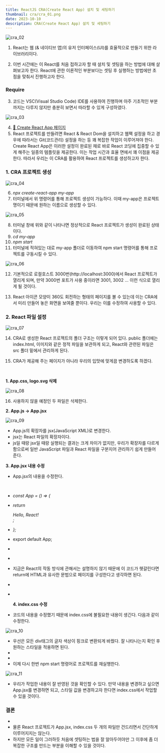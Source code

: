 ```yaml
---
title: ReactJS CRA(Create React App) 설치 및 세팅하기
thumbnail: cra/cra_01.png
date: 2023-10-10
description: CRA(Create React App) 설치 및 세팅하기
---
```


![cra_02](/images/cra/cra_02.png)

1. React는 웹 (& 네이티브 앱)의 유저 인터페이스(UI)를 효율적으로 만들기 위한 라이브러리이다.

2. 이번 시간에는 이 React를 처음 접하고자 할 때 설치 및 셋팅을 하는 방법에 대해 살펴보고자 한다.
   React에 관한 이론적인 부분보다는 셋팅 후 실행하는 방법에만 초점을 맞춰서 진행하고자 한다.

### Require

3. 코드는 VSC(Visual Studio Code) IDE를 사용하여 진행하며 아주 기초적인 부분까지는 다루지 않지만 충분히 보면서 따라할 수 있게 구성하였다.

![cra_03](/images/cra/cra_03.png)

4. [🔗 Create React App 페이지](https://create-react-app.dev/)
5. React 프로젝트를 만들려면 React & React Dom을 설치하고 웹팩 설정을 하고 경우에 따라서는 Git(코드관리) 설정을 하는 등 꽤 복잡한 작업이 이루어져야 한다.
   Create React App은 이러한 설정이 완료된 채로 바로 React 코딩에 집중할 수 있게 해주는 일종의 템플릿을 제공한다.
   이는 작업 시간과 효율 면에서 꽤 이점을 제공한다.
   따라서 우리는 이 CRA를 활용하여 React 프로젝트를 생성하고자 한다.

### 1. CRA 프로젝트 생성

![cra_04](/images/cra/cra_04.png)

6. _npx create-react-app my-app_
7. 터미널에서 위 명령어를 통해 프로젝트 생성이 가능하다.
   이때 my-app은 프로젝트명이기 때문에 원하는 이름으로 생성할 수 있다.

![cra_05](/images/cra/cra_05.png)

8. 터미널 창에 위와 같이 나타나면 정상적으로 React 프로젝트가 생성이 완료된 상태이다.
9. _cd my-app_
10. _npm start_
11. 터미널에 적혀있는 대로 my-app 폴더로 이동하여 npm start 명령어를 통해 프로젝트를 구동시킬 수 있다.

![cra_06](/images/cra/cra_06.png)

12. 기본적으로 로컬호스트 3000번(http://localhost:3000)에서 React 프로젝트가 열리게 되며,
    만약 3000번 포트가 사용 중이라면 3001, 3002 ... 이런 식으로 열리게 될 것이다.

13. React 아이콘 모양이 360도 회전하는 형태의 페이지를 볼 수 있는데 이는 CRA에서 미리 만들어 놓은 화면을 보여줄 뿐이다.
    우리는 이를 수정하여 사용할 수 있다.

### 2. React 파일 설정

![cra_07](/images/cra/cra_07.png)

14. CRA로 생성한 React 프로젝트의 폴더 구조는 이렇게 되어 있다.
    public 폴더에는 index.html, 이미지와 같은 정적 파일을 보관하게 되고, React와 관련된 파일은 src 폴더 밑에서 관리하게 된다.

15. CRA가 제공해 주는 페이지가 아니라 우리의 입맛에 맞게끔 변경하도록 하겠다.

&nbsp;&nbsp;&nbsp;&nbsp;

**1. App.css, logo.svg 삭제**

![cra_08](/images/cra/cra_08.png)

16. 사용하지 않을 예정인 두 파일은 삭제한다.

**2. App.js → App.jsx**

![cra_09](/images/cra/cra_09.png)

- App.js의 확장자를 jsx(JavaScript XML)로 변경한다.
- jsx는 React 파일의 확장자이다.
- js일 때랑 jsx일 때랑 실행되는 결과는 크게 차이가 없지만, 우리가 확장자를 다르게 함으로써 일반 JavaScript 파일과 React 파일을 구분지어 관리하기 쉽게 만들어 준다.

**3. App.jsx 내용 수정**

- App.jsx의 내용을 수정한다.

&nbsp;&nbsp;&nbsp;&nbsp;

- _const App = () => {_
- _return <div>Hello, React!</div>;_
- _};_

- export default App;
- &nbsp;
- &nbsp;
- 지금은 React의 작동 방식에 관해서는 설명하지 않기 때문에 이 코드가 헷갈린다면 return에 HTML과 유사한 문법으로 페이지를 구성한다고 생각하면 된다.

- &nbsp;
- &nbsp;

  **4. index.css 수정**

- 코드의 내용을 수정했기 때문에 index.css에 불필요한 내용이 생긴다.
  다음과 같이 수정한다.

![cra_10](/images/cra/cra_10.png)

- 우선은 모든 div태그의 글자 색상이 핑크로 변환되게 바꿨다.
  잘 나타나는지 확인 후 원하는 스타일을 적용하면 된다.
- &nbsp;
- &nbsp;
- 이제 다시 한번 npm start 명령어로 프로젝트를 재실행한다.

![cra_11](/images/cra/cra_11.png)

- 우리가 작업한 내용이 잘 반영된 것을 확인할 수 있다.
  만약 내용을 변경하고 싶으면 App.jsx를 변경하면 되고, 스타일 값을 변경하고자 한다면 index.css에서 작업할 수 있을 것이다.

### 결론

- &nbsp;
- 물론 React 프로젝트가 App.jsx, index.css 두 개의 파일만 건드리면서 간단하게 이루어지지는 않는다.
- 하지만 모든 일이 그러하듯 처음에 셋팅하는 법을 잘 알아두어야만 그 이후에 좀 더 복잡한 구조를 만드는 부분을 이해할 수 있을 것이다.
